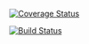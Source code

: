 [![Coverage Status](https://coveralls.io/repos/github/chamaconekt/portfolio/badge.svg?branch=master)](https://coveralls.io/github/chamaconekt/portfolio?branch=master)

[![Build Status](https://travis-ci.org/chamaconekt/portfolio.svg?branch=master)](https://travis-ci.org/chamaconekt/portfolio)